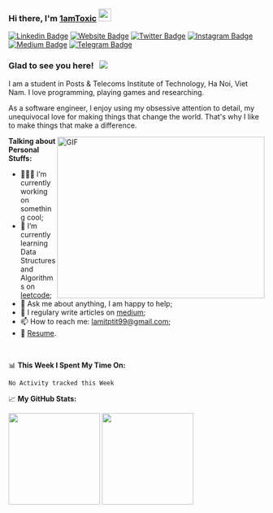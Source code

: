 ### Hi there, I'm <a href="https://gkassym.netlify.app" target="_blank">1amToxic</a> <img src="https://media.giphy.com/media/hvRJCLFzcasrR4ia7z/giphy.gif" width="25px">

[![Linkedin Badge](https://img.shields.io/badge/-LinkedIn-0e76a8?style=flat-square&logo=Linkedin&logoColor=white)](https://linkedin.com/in/lam99.dev)
[![Website Badge](https://img.shields.io/badge/Website-3b5998?style=flat-square&logo=google-chrome&logoColor=white)](https://www.facebook.com/lam99.dev/)
[![Twitter Badge](https://img.shields.io/badge/-Twitter-00acee?style=flat-square&logo=Twitter&logoColor=white)](https://twitter.com/GKassym)
[![Instagram Badge](https://img.shields.io/badge/-Instagram-e4405f?style=flat-square&logo=Instagram&logoColor=white)](https://instagram.com/lam_99.dev/)
[![Medium Badge](https://img.shields.io/badge/medium-%2312100E.svg?&style=for-square&logo=medium&logoColor=white)](https://medium.com/@lamitptit99)
[![Telegram Badge](https://img.shields.io/badge/-Telegram-0088cc?style=flat-square&logo=Telegram&logoColor=white)](https://t.me/lamkz99)

### Glad to see you here! &nbsp; ![](https://visitor-badge.glitch.me/badge?page_id=1amToxic.1amToxic)

I am a student in Posts & Telecoms Institute of Technology, Ha Noi, Viet Nam. I love programming, playing games and researching.

As a software engineer, I enjoy using my obsessive attention to detail, my unequivocal love for making things that change the world. That's why I like to make things that make a difference.

<img align="right" alt="GIF" src="https://github.com/Gapur/Gapur/blob/master/coding.gif?raw=true" width="408" height="318" />
  

**Talking about Personal Stuffs:**

- 👨🏻‍💻 I’m currently working on something cool;
- 🚀 I’m currently learning Data Structures and Algorithms on [leetcode](https://leetcode.com/GKassym);
- 💬 Ask me about anything, I am happy to help;
- 📝 I regulary write articles on [medium](https://medium.com/@lamitptit99);
- 📫 How to reach me: lamitptit99@gmail.com;
- 📝 [Resume](https://gkassym.netlify.app/Resume.pdf).

</br>

📊 **This Week I Spent My Time On:**
<!--START_SECTION:waka-->
```text
No Activity tracked this Week
```
<!--END_SECTION:waka-->


📈 **My GitHub Stats:**

<p>
  <img height="180em" src="https://github-readme-stats.vercel.app/api?username=1amToxic&show_icons=true&hide_border=true&&count_private=true&include_all_commits=true" />
  <img height="180em" src="https://github-readme-stats.vercel.app/api/top-langs/?username=1amToxic&exclude_repo=KNN-Image-Classification&show_icons=true&hide_border=true&layout=compact&langs_count=8"/>
</p>




